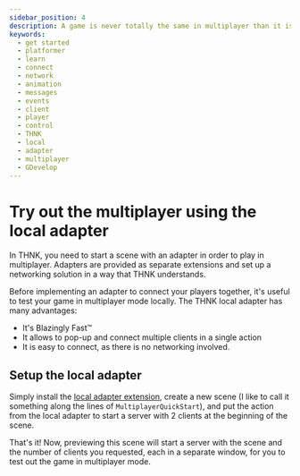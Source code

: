 ```yaml
---
sidebar_position: 4
description: A game is never totally the same in multiplayer than it is in single-player. Learn how to preview and test out your game's multiplayer locally in this fourth part of the getting started tutorial!
keywords:
  - get started
  - platformer
  - learn
  - connect
  - network
  - animation
  - messages
  - events
  - client
  - player
  - control
  - THNK
  - local
  - adapter
  - multiplayer
  - GDevelop
---
```


# Try out the multiplayer using the local adapter

In THNK, you need to start a scene with an adapter in order to play in multiplayer. Adapters are provided as separate extensions and set up a networking solution in a way that THNK understands.

Before implementing an adapter to connect your players together, it's useful to test your game in multiplayer mode locally. The THNK local adapter has many advantages:

- It's Blazingly Fast™
- It allows to pop-up and connect multiple clients in a single action
- It is easy to connect, as there is no networking involved.

## Setup the local adapter

Simply install the [local adapter extension](https://raw.githubusercontent.com/arthuro555/THNK/master/extensions/THNK_Local.json), create a new scene (I like to call it something along the lines of `MultiplayerQuickStart`), and put the action from the local adapter to start a server with 2 clients at the beginning of the scene.

That's it! Now, previewing this scene will start a server with the scene and the number of clients you requested, each in a separate window, for you to test out the game in multiplayer mode.
